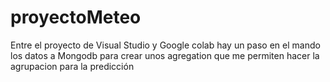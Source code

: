 # proyectoMeteo

Entre el proyecto de Visual Studio y Google colab hay un paso en el mando los datos a Mongodb para crear unos agregation que me permiten hacer la agrupacion para la predicción
